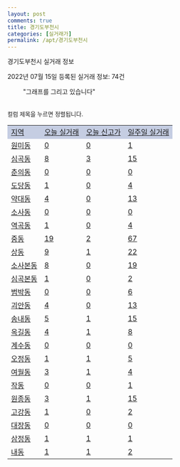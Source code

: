 ```yaml
---
layout: post
comments: true
title: 경기도부천시
categories: [실거래가]
permalink: /apt/경기도부천시
---
```


경기도부천시 실거래 정보

2022년 07월 15일 등록된 실거래 정보: 74건

<!--<script async src="https://pagead2.googlesyndication.com/pagead/js/adsbygoogle.js?client=ca-pub-3485438051770037"
 crossorigin="anonymous"></script>-->

<script type="text/javascript">
  google.charts.load('current', {'packages':['corechart']});
  google.charts.setOnLoadCallback(drawChart);

  function drawChart() {
    var data = google.visualization.arrayToDataTable([['거래일', '매매', '전월세', '전매'], ['21-01', 12, 7, 1], ['21-02', 1, 5, 0], ['21-03', 0, 10, 0], ['21-04', 0, 5, 0], ['21-05', 10, 12, 7], ['21-06', 88, 184, 0], ['21-07', 579, 598, 10], ['21-08', 538, 683, 13], ['21-09', 417, 545, 4], ['21-10', 362, 624, 9], ['21-11', 237, 517, 1], ['21-12', 200, 639, 5], ['22-01', 177, 666, 4], ['22-02', 188, 799, 4], ['22-03', 265, 818, 5], ['22-04', 293, 847, 1], ['22-05', 276, 776, 3], ['22-06', 158, 616, 3], ['22-07', 10, 149, 0]]);

    var options = {
      title: '최근 1년간 유형별 거래량 추이',
      legend: { position: 'bottom' }
    };

    setTimeout(function() {
        var chart = new google.visualization.LineChart(document.getElementById('columnchart_material'));
        chart.draw(data, (options));
        document.getElementById('loading').style.display = 'none';
        var dayLabel = (new Date()).getDay();
        if (dayLabel < 2) {
            sorttable.innerSortFunction.apply(document.getElementById('week'), []);
            sorttable.innerSortFunction.apply(document.getElementById('week'), []);        
        }
        else {
            sorttable.innerSortFunction.apply(document.getElementById('today'), []);
            sorttable.innerSortFunction.apply(document.getElementById('today'), []);
        }
    }, 200);

  }
</script>

<div id="loading" style="z-index:20; display: block; margin-left: 35px">"그래프를 그리고 있습니다"</div>
<div id="columnchart_material" style="width: 95%; margin-left: -35px; display: block"></div>
<!--<div style="width: 95%; margin-left: -35px; display: block">
      <script async src="https://pagead2.googlesyndication.com/pagead/js/adsbygoogle.js?client=ca-pub-3485438051770037"
          crossorigin="anonymous"></script>
      <ins class="adsbygoogle"
          style="display:block"
          data-ad-format="fluid"
          data-ad-layout-key="-fb+5w+4e-db+86"
          data-ad-client="ca-pub-3485438051770037"
          data-ad-slot="1827090281"></ins>
      <script>
          (adsbygoogle = window.adsbygoogle || []).push({});
      </script>
</div>-->
<br>

<font size='small' style='font-size: small;'>컬럼 제목을 누르면 정렬됩니다.</font>
<table class="sortable">
  <tr style='background-color: rgba(114, 132, 186,0.4);'>
    <td id="region"><a href="#">지역</a></td>
    <td id="today"><a href="#">오늘 실거래</a></td>
    <td id="today_new"><a href="#">오늘 신고가</a></td>
    <td id="week"><a href="#">일주일 실거래</a></td>
  </tr>

  
  <tr class="item">
    <td><a href="경기도부천시원미동">원미동</a></td>
    <td><a href="경기도부천시원미동">0</a></td>
    <td><a href="경기도부천시원미동">0</a></td>
    <td><a href="경기도부천시원미동">1</a></td>
  </tr>
    

  <tr class="item">
    <td><a href="경기도부천시심곡동">심곡동</a></td>
    <td><a href="경기도부천시심곡동">8</a></td>
    <td><a href="경기도부천시심곡동">3</a></td>
    <td><a href="경기도부천시심곡동">15</a></td>
  </tr>
    

  <tr class="item">
    <td><a href="경기도부천시춘의동">춘의동</a></td>
    <td><a href="경기도부천시춘의동">0</a></td>
    <td><a href="경기도부천시춘의동">0</a></td>
    <td><a href="경기도부천시춘의동">0</a></td>
  </tr>
    

  <tr class="item">
    <td><a href="경기도부천시도당동">도당동</a></td>
    <td><a href="경기도부천시도당동">1</a></td>
    <td><a href="경기도부천시도당동">0</a></td>
    <td><a href="경기도부천시도당동">4</a></td>
  </tr>
    

  <tr class="item">
    <td><a href="경기도부천시약대동">약대동</a></td>
    <td><a href="경기도부천시약대동">4</a></td>
    <td><a href="경기도부천시약대동">0</a></td>
    <td><a href="경기도부천시약대동">13</a></td>
  </tr>
    

  <tr class="item">
    <td><a href="경기도부천시소사동">소사동</a></td>
    <td><a href="경기도부천시소사동">0</a></td>
    <td><a href="경기도부천시소사동">0</a></td>
    <td><a href="경기도부천시소사동">0</a></td>
  </tr>
    

  <tr class="item">
    <td><a href="경기도부천시역곡동">역곡동</a></td>
    <td><a href="경기도부천시역곡동">1</a></td>
    <td><a href="경기도부천시역곡동">0</a></td>
    <td><a href="경기도부천시역곡동">4</a></td>
  </tr>
    

  <tr class="item">
    <td><a href="경기도부천시중동">중동</a></td>
    <td><a href="경기도부천시중동">19</a></td>
    <td><a href="경기도부천시중동">2</a></td>
    <td><a href="경기도부천시중동">67</a></td>
  </tr>
    

  <tr class="item">
    <td><a href="경기도부천시상동">상동</a></td>
    <td><a href="경기도부천시상동">9</a></td>
    <td><a href="경기도부천시상동">1</a></td>
    <td><a href="경기도부천시상동">22</a></td>
  </tr>
    

  <tr class="item">
    <td><a href="경기도부천시소사본동">소사본동</a></td>
    <td><a href="경기도부천시소사본동">8</a></td>
    <td><a href="경기도부천시소사본동">0</a></td>
    <td><a href="경기도부천시소사본동">19</a></td>
  </tr>
    

  <tr class="item">
    <td><a href="경기도부천시심곡본동">심곡본동</a></td>
    <td><a href="경기도부천시심곡본동">1</a></td>
    <td><a href="경기도부천시심곡본동">0</a></td>
    <td><a href="경기도부천시심곡본동">2</a></td>
  </tr>
    

  <tr class="item">
    <td><a href="경기도부천시범박동">범박동</a></td>
    <td><a href="경기도부천시범박동">0</a></td>
    <td><a href="경기도부천시범박동">0</a></td>
    <td><a href="경기도부천시범박동">6</a></td>
  </tr>
    

  <tr class="item">
    <td><a href="경기도부천시괴안동">괴안동</a></td>
    <td><a href="경기도부천시괴안동">4</a></td>
    <td><a href="경기도부천시괴안동">0</a></td>
    <td><a href="경기도부천시괴안동">13</a></td>
  </tr>
    

  <tr class="item">
    <td><a href="경기도부천시송내동">송내동</a></td>
    <td><a href="경기도부천시송내동">5</a></td>
    <td><a href="경기도부천시송내동">1</a></td>
    <td><a href="경기도부천시송내동">15</a></td>
  </tr>
    

  <tr class="item">
    <td><a href="경기도부천시옥길동">옥길동</a></td>
    <td><a href="경기도부천시옥길동">4</a></td>
    <td><a href="경기도부천시옥길동">1</a></td>
    <td><a href="경기도부천시옥길동">8</a></td>
  </tr>
    

  <tr class="item">
    <td><a href="경기도부천시계수동">계수동</a></td>
    <td><a href="경기도부천시계수동">0</a></td>
    <td><a href="경기도부천시계수동">0</a></td>
    <td><a href="경기도부천시계수동">0</a></td>
  </tr>
    

  <tr class="item">
    <td><a href="경기도부천시오정동">오정동</a></td>
    <td><a href="경기도부천시오정동">1</a></td>
    <td><a href="경기도부천시오정동">1</a></td>
    <td><a href="경기도부천시오정동">5</a></td>
  </tr>
    

  <tr class="item">
    <td><a href="경기도부천시여월동">여월동</a></td>
    <td><a href="경기도부천시여월동">3</a></td>
    <td><a href="경기도부천시여월동">1</a></td>
    <td><a href="경기도부천시여월동">4</a></td>
  </tr>
    

  <tr class="item">
    <td><a href="경기도부천시작동">작동</a></td>
    <td><a href="경기도부천시작동">0</a></td>
    <td><a href="경기도부천시작동">0</a></td>
    <td><a href="경기도부천시작동">1</a></td>
  </tr>
    

  <tr class="item">
    <td><a href="경기도부천시원종동">원종동</a></td>
    <td><a href="경기도부천시원종동">3</a></td>
    <td><a href="경기도부천시원종동">1</a></td>
    <td><a href="경기도부천시원종동">15</a></td>
  </tr>
    

  <tr class="item">
    <td><a href="경기도부천시고강동">고강동</a></td>
    <td><a href="경기도부천시고강동">1</a></td>
    <td><a href="경기도부천시고강동">0</a></td>
    <td><a href="경기도부천시고강동">2</a></td>
  </tr>
    

  <tr class="item">
    <td><a href="경기도부천시대장동">대장동</a></td>
    <td><a href="경기도부천시대장동">0</a></td>
    <td><a href="경기도부천시대장동">0</a></td>
    <td><a href="경기도부천시대장동">0</a></td>
  </tr>
    

  <tr class="item">
    <td><a href="경기도부천시삼정동">삼정동</a></td>
    <td><a href="경기도부천시삼정동">1</a></td>
    <td><a href="경기도부천시삼정동">1</a></td>
    <td><a href="경기도부천시삼정동">1</a></td>
  </tr>
    

  <tr class="item">
    <td><a href="경기도부천시내동">내동</a></td>
    <td><a href="경기도부천시내동">1</a></td>
    <td><a href="경기도부천시내동">1</a></td>
    <td><a href="경기도부천시내동">2</a></td>
  </tr>
    


</table>


    